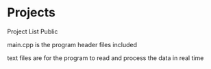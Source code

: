 # Projects
Project List Public

main.cpp is the program
header files included

text files are for the program to read and process the data in real time
